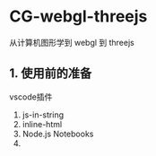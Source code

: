 # CG-webgl-threejs

从计算机图形学到 webgl 到 threejs

## 1. 使用前的准备

vscode插件

1. js-in-string
2. inline-html
3. Node.js Notebooks
4. 